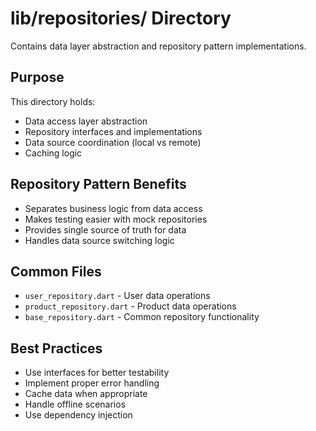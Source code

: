 # lib/repositories/ Directory

Contains data layer abstraction and repository pattern implementations.

## Purpose

This directory holds:
- Data access layer abstraction
- Repository interfaces and implementations
- Data source coordination (local vs remote)
- Caching logic

## Repository Pattern Benefits

- Separates business logic from data access
- Makes testing easier with mock repositories
- Provides single source of truth for data
- Handles data source switching logic

## Common Files

- `user_repository.dart` - User data operations
- `product_repository.dart` - Product data operations
- `base_repository.dart` - Common repository functionality

## Best Practices

- Use interfaces for better testability
- Implement proper error handling
- Cache data when appropriate
- Handle offline scenarios
- Use dependency injection